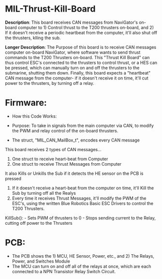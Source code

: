# MIL-Thrust-Kill-Board
**Description**: This board receives CAN messages from NaviGator's on-board computer to 1) Control thrust to the T200 thrusters on-board, and 2) If it doesn't receive a periodic heartbeat from the computer, it'll also shut off the thrusters, klling the sub.

**Longer Description**: The Purpose of this board is to receive CAN messages computer on-board NaviGator, where software wants to send thrust commands to the T200 Thrusters on-board.
This "Thrust Kill Board" can thus control ESC's connected to the thrusters to control thrust, or a HES can be pressed, which can manually turn on and off the thrusters to the submarine, shutting them down.
Finally, this board expects a "heartbeat" CAN message from the computer- if it doesn't receive it on time, it'll cut power to the thrusters, by turning off a relay.

# Firmware:
* How this Code Works:
* Purpose: To take in signals from the main computer via CAN, to modify the PWM
        and relay control of the on-board thrusters.

* The struct, "MIL_CAN_MailBox_t", encodes every CAN message

This board receives 2 types of CAN messages...
1. One struct to receive heart-beat from Computer
2. One struct to receive Thrust Messages from Computer

It also Kills or Unkills the Sub if it detects the HE sensor on the PCB is pressed

1. If it doesn't receive a heart-beat from the computer on time, it'll Kill the Sub by turning off all the Realys
2. Every time it receives Thrust Messages, it'll modify the PWM of the ESC's, using the written Blue Robotics Basic ESC Drivers to control the T200 Thrusters.

KillSub():
    - Sets PWM of thrusters to 0
    - Stops sending current to the Relay, cutting off power to the Thrusters


# PCB:
* The PCB shows the 1) MCU, HE Sensor, Power, etc., and 2) The Relays, Power, and Switches Module
* The MCU can turn on and off all of the relays at once, which are each connected to a NPN Transistor Relay Switch Circuit.

